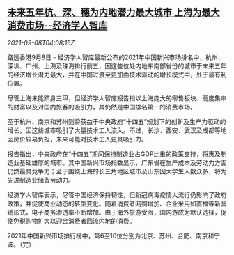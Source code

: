 <!--1631075462000-->
[未来五年杭、深、穗为内地潜力最大城市 上海为最大消费市场--经济学人智库](https://cn.reuters.com/article/chinese-cities-ranking-0908-wedn-idCNKBS2G4093)
------

<div><i>2021-09-08T04:08:15Z</i></div><p>路透香港9月8日 - 经济学人智库最新公布的2021年中国新兴市场排名中，杭州、深圳、广州、上海及珠海排行前五，因这些位处内地东南部省份的城市于未来五年的经济增长潜力最大，并在中国过渡至更加由技术驱动的增长模式中，处于最有利位置。</p><p>尽管上海未能跻身三甲，但经济学人智库报告指以上海庞大的零售板块、高度集中的财富以及对国内旅客的吸引力，其仍然是中国排名第一的消费市场。</p><p>至于杭州、南京和苏州则将获益于中央政府“十四五”规划下的创新及生产力驱动的增长，因这些城市吸引了大量技术工人流入。不过，长沙、西安、武汉及成都等地因房价较易负担，未来可能对技术工人更具吸引力。</p><p>报告指出，中央政府在“十四五”期间保持制造业占GDP比重的政策支持，将惠及制造业基础雄厚的城市。其中国新兴市场指数显示，广东省在生产成本及劳动力方面仍然最具竞争力；至于围绕上海的长三角地区城市及山东因大学生人数众多，将为先进制造业储备劳动力。</p><p>经济学人智库表示，尽管中国经济保持韧性，但新冠病毒疫情大流行仍影响了政府政策，并促使商业动态的转型变化。随着消费者网购增加、企业采用如直播等新营销形式，电子商务渗透率不断增加。由于海外旅游受限，国内游成为默认选择，促使免税购物扩大以迎合消费者回流内地的消费。</p><p>2021年中国新兴市场排行榜中，第6至10位分别为北京、苏州、合肥、南京和宁波。（完）</p>
